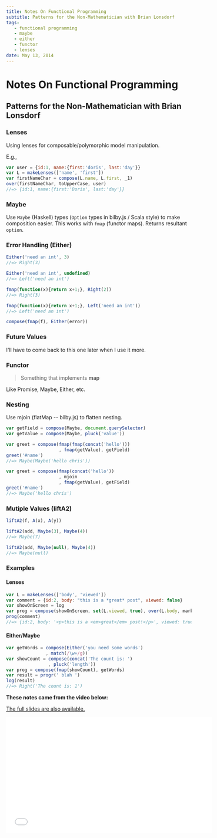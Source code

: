 ```yaml
---
title: Notes On Functional Programming
subtitle: Patterns for the Non-Mathematician with Brian Lonsdorf
tags:
   - functional programming
   - maybe
   - either
   - functor
   - lenses
date: May 13, 2014
---
```


# Notes On Functional Programming

## Patterns for the Non-Mathematician with Brian Lonsdorf

### Lenses

Using lenses for composable/polymorphic model manipulation.

E.g.,

```javascript
var user = {id:1, name:{first:'doris', last:'day'}}
var L = makeLenses(['name', 'first'])
var firstNameChar = compose(L.name, L.first, _1)
over(firstNameChar, toUpperCase, user)
//=> {id:1, name:{first:'Doris', last:'day'}}
```

### Maybe

Use `Maybe` (Haskell) types (`Option` types in bilby.js / Scala style) to make composition easier. This works with `fmap` (functor maps). Returns resultant `option`.

### Error Handling (Either)

```javascript
Either('need an int', 3)
//=> Right(3)

Either('need an int', undefined)
//=> Left('need an int')

fmap(function(x){return x+1;}, Right(2))
//=> Right(3)

fmap(function(x){return x+1;}, Left('need an int'))
//=> Left('need an int')

compose(fmap(f), Either(error))
```
### Future Values

I'll have to come back to this one later when I use it more.

### Functor

> Something that implements **map**

Like Promise, Maybe, Either, etc.

### Nesting

Use mjoin (flatMap -- bilby.js) to flatten nesting.

```javascript
var getField = compose(Maybe, document.querySelector)
var getValue = compose(Maybe, pluck('value'))

var greet = compose(fmap(fmap(concat('hello')))
                    , fmap(getValue), getField)
greet('#name')
//=> Maybe(Maybe('hello chris'))

var greet = compose(fmap(concat('hello'))
                    , mjoin
                    , fmap(getValue), getField)
greet('#name')
//=> Maybe('hello chris')
```

### Mutiple Values (liftA2)

```javascript
liftA2(f, A(x), A(y))

liftA2(add, Maybe(3), Maybe(4))
//=> Maybe(7)

liftA2(add, Maybe(null), Maybe(4))
//=> Maybe(null)
```

### Examples

#### Lenses

```javascript
var L = makeLenses(['body', 'viewed'])
var comment = {id:2, body: "this is a *great* post", viewed: false}
var showOnScreen = log
var prog = compose(showOnScreen, set(L.viewed, true), over(L.body, markdown))
prog(comment)
//=> {id:2, body: '<p>this is a <em>great</em> post!</p>', viewed: true}
```

#### Either/Maybe

```javascript
var getWords = compose(Either('you need some words')
               , match(/\w+/g))
var showCount = compose(concat('The count is: ')
                , pluck('length'))
var prog = compose(fmap(showCount), getWords)
var result = progr(' blah ')
log(result)
//=> Right('The count is: 1')
```

**These notes came from the video below:**

[The full slides are also available.](https://github.com/DrBoolean/patterns_talk)

<iframe width="560" height="315" src="//www.youtube.com/embed/AvgwKjTPMmM" frameborder="0" allowfullscreen></iframe>
